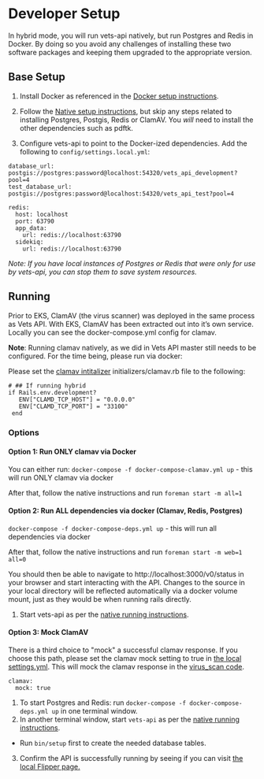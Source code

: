 # Developer Setup

In hybrid mode, you will run vets-api natively, but run Postgres and Redis in Docker. By doing so you avoid any challenges of installing these two software packages and keeping them upgraded to the appropriate version.



## Base Setup

1. Install Docker as referenced in the [Docker setup instructions](docker.md).

1. Follow the [Native setup instructions](native.md), but skip any steps related to installing Postgres, Postgis, Redis or ClamAV. You *will* need to install the other dependencies such as pdftk.

1. Configure vets-api to point to the Docker-ized dependencies. Add the following to `config/settings.local.yml`:

```
database_url: postgis://postgres:password@localhost:54320/vets_api_development?pool=4
test_database_url: postgis://postgres:password@localhost:54320/vets_api_test?pool=4

redis:
  host: localhost
  port: 63790
  app_data:
    url: redis://localhost:63790
  sidekiq:
    url: redis://localhost:63790
```

*Note: If you have local instances of Postgres or Redis that were only for use by vets-api, you can stop them to save system resources.*

## Running

Prior to EKS, ClamAV (the virus scanner) was deployed in the same process as Vets API. With EKS, ClamAV has been extracted out into it’s own service. Locally you can see the docker-compose.yml config for clamav.

**Note**: Running clamav natively, as we did in Vets API master still needs to be configured. For the time being, please run via docker:

Please set the [clamav intitalizer](https://github.com/department-of-veterans-affairs/vets-api/blob/k8s/config/initializers/clamav.rb) initializers/clamav.rb file to the following:

``` 
# ## If running hybrid
if Rails.env.development?
   ENV["CLAMD_TCP_HOST"] = "0.0.0.0"
   ENV["CLAMD_TCP_PORT"] = "33100"
 end
```

### Options
#### Option 1: Run ONLY clamav via Docker

You can either run:
`docker-compose -f docker-compose-clamav.yml up` - this will run ONLY clamav via docker

After that, follow the native instructions and run `foreman start -m all=1`

#### Option 2: Run ALL dependencies via docker (Clamav, Redis, Postgres)
`docker-compose -f docker-compose-deps.yml up` - this will run all dependencies via docker

After that, follow the native instructions and run `foreman start -m web=1 all=0`

You should then be able to navigate to http://localhost:3000/v0/status in your browser and start interacting with the API. Changes to the source in your local directory will be reflected automatically via a docker volume mount, just as they would be when running rails directly.

1. Start vets-api as per the [native running instructions](running_natively.md).

#### Option 3: Mock ClamAV
There is a third choice to "mock" a successful clamav response. If you choose this path, please set the clamav mock setting to true in [the local settings.yml](https://github.com/department-of-veterans-affairs/vets-api/blob/k8s/config/settings.yml). This will mock the clamav response in the [virus_scan code](https://github.com/department-of-veterans-affairs/vets-api/blob/k8s/lib/common/virus_scan.rb#L14-L23). 

```
clamav:
  mock: true
```

1. To start Postgres and Redis: run `docker-compose -f docker-compose-deps.yml up` in one terminal window.
2. In another terminal window, start `vets-api` as per the [native running instructions](running_natively.md).
  * Run `bin/setup` first to create the needed database tables.
3. Confirm the API is successfully running by seeing if you can visit [the local Flipper page.](http://localhost:3000/flipper/features)

